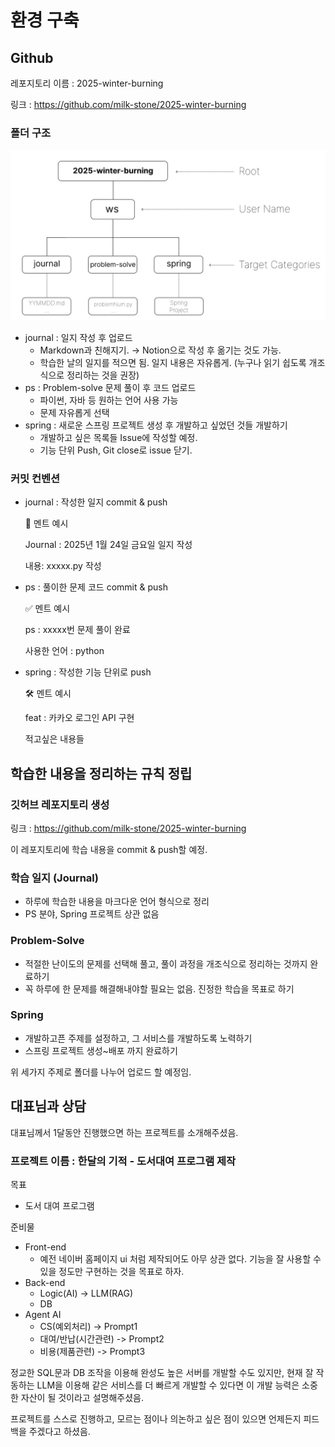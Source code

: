 # 환경 구축

## Github

레포지토리 이름 : 2025-winter-burning

링크 : https://github.com/milk-stone/2025-winter-burning

### 폴더 구조

![alt text](image.png)

- journal : 일지 작성 후 업로드
    - Markdown과 친해지기. → Notion으로 작성 후 옮기는 것도 가능.
    - 학습한 날의 일지를 적으면 됨. 일지 내용은 자유롭게. (누구나 읽기 쉽도록 개조식으로 정리하는 것을 권장)
- ps : Problem-solve 문제 풀이 후 코드 업로드
    - 파이썬, 자바 등 원하는 언어 사용 가능
    - 문제 자유롭게 선택
- spring : 새로운 스프링 프로젝트 생성 후 개발하고 싶었던 것들 개발하기
    - 개발하고 싶은 목록들 Issue에 작성할 예정.
    - 기능 단위 Push, Git close로 issue 닫기.

### 커밋 컨벤션

- journal : 작성한 일지 commit & push
    
    📒 멘트 예시
    
    Journal : 2025년 1월 24일 금요일 일지 작성
    
    내용: xxxxx.py 작성

    
- ps : 풀이한 문제 코드 commit & push
    
    ✅ 멘트 예시
    
    ps : xxxxx번 문제 풀이 완료
    
    사용한 언어 : python

    
- spring : 작성한 기능 단위로 push
    
    🛠 멘트 예시
    
    feat : 카카오 로그인 API 구현
    
    적고싶은 내용들



## 학습한 내용을 정리하는 규칙 정립

### 깃허브 레포지토리 생성

링크 : https://github.com/milk-stone/2025-winter-burning

이 레포지토리에 학습 내용을 commit & push할 예정.

### 학습 일지 (Journal)

- 하루에 학습한 내용을 마크다운 언어 형식으로 정리
- PS 분야, Spring 프로젝트 상관 없음

### Problem-Solve

- 적절한 난이도의 문제를 선택해 풀고, 풀이 과정을 개조식으로 정리하는 것까지 완료하기
- 꼭 하루에 한 문제를 해결해내야할 필요는 없음. 진정한 학습을 목표로 하기

### Spring

- 개발하고픈 주제를 설정하고, 그 서비스를 개발하도록 노력하기
- 스프링 프로젝트 생성~배포 까지 완료하기

위 세가지 주제로 폴더를 나누어 업로드 할 예정임.

## 대표님과 상담

대표님께서 1달동안 진행했으면 하는 프로젝트를 소개해주셨음.

### 프로젝트 이름 : 한달의 기적 - 도서대여 프로그램 제작

목표

- 도서 대여 프로그램

준비물

- Front-end
    - 예전 네이버 홈페이지 ui 처럼 제작되어도 아무 상관 없다. 기능을 잘 사용할 수 있을 정도만 구현하는 것을 목표로 하자.
- Back-end
    - Logic(AI) -> LLM(RAG)
    - DB
- Agent AI
    - CS(예외처리) -> Prompt1
    - 대여/반납(시간관련) -> Prompt2
    - 비용(제품관련) -> Prompt3
    

정교한 SQL문과 DB 조작을 이용해 완성도 높은 서버를 개발할 수도 있지만, 현재 잘 작동하는 LLM을 이용해 같은 서비스를 더 빠르게 개발할 수 있다면 이 개발 능력은 소중한 자산이 될 것이라고 설명해주셨음.

프로젝트를 스스로 진행하고, 모르는 점이나 의논하고 싶은 점이 있으면 언제든지 피드백을 주겠다고 하셨음.